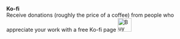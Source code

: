 <strong>Ko-fi</Strong><br>
Receive donations (roughly the price of a coffee) from people who appreciate your work with a free Ko-fi page
<a href='https://ko-fi.com/A1032Q87' target='_blank'><img height='36' style='border:0px;height:36px;' src='https://az743702.vo.msecnd.net/cdn/kofi3.png?v=1' border='0' alt='Buy Me a Coffee at ko-fi.com' /></a>
